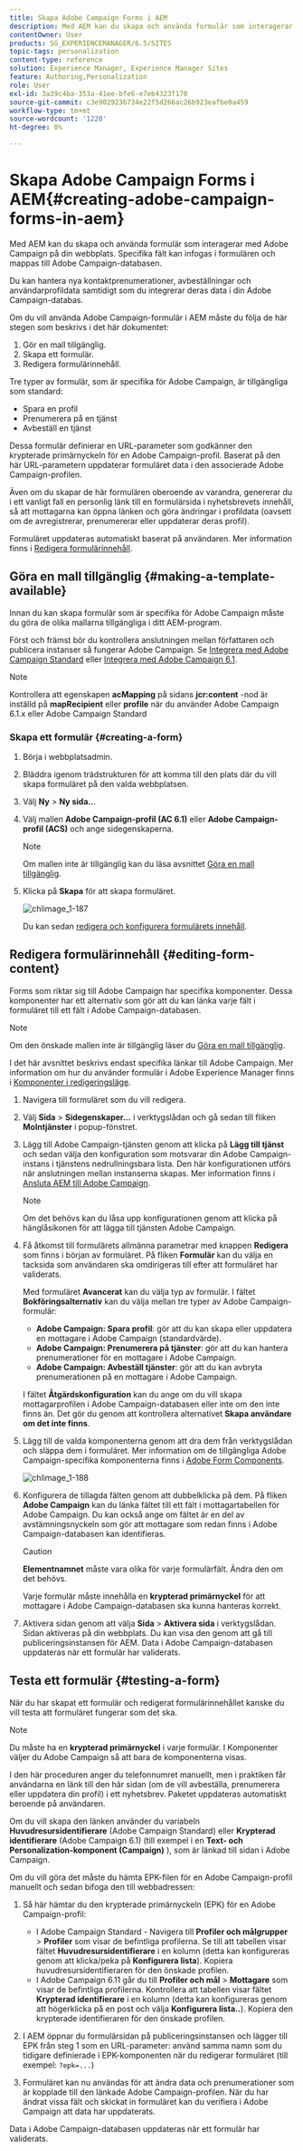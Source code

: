 ```yaml
---
title: Skapa Adobe Campaign Forms i AEM
description: Med AEM kan du skapa och använda formulär som interagerar med Adobe Campaign på din webbplats. Specifika fält kan infogas i formulären och mappas till Adobe Campaign-databasen.
contentOwner: User
products: SG_EXPERIENCEMANAGER/6.5/SITES
topic-tags: personalization
content-type: reference
solution: Experience Manager, Experience Manager Sites
feature: Authoring,Personalization
role: User
exl-id: 3a39c4ba-353a-41ee-bfe6-e7eb4323f170
source-git-commit: c3e9029236734e22f5d266ac26b923eafbe0a459
workflow-type: tm+mt
source-wordcount: '1220'
ht-degree: 0%

---
```


# Skapa Adobe Campaign Forms i AEM{#creating-adobe-campaign-forms-in-aem}

Med AEM kan du skapa och använda formulär som interagerar med Adobe Campaign på din webbplats. Specifika fält kan infogas i formulären och mappas till Adobe Campaign-databasen.

Du kan hantera nya kontaktprenumerationer, avbeställningar och användarprofildata samtidigt som du integrerar deras data i din Adobe Campaign-databas.

Om du vill använda Adobe Campaign-formulär i AEM måste du följa de här stegen som beskrivs i det här dokumentet:

1. Gör en mall tillgänglig.
1. Skapa ett formulär.
1. Redigera formulärinnehåll.

Tre typer av formulär, som är specifika för Adobe Campaign, är tillgängliga som standard:

* Spara en profil
* Prenumerera på en tjänst
* Avbeställ en tjänst

Dessa formulär definierar en URL-parameter som godkänner den krypterade primärnyckeln för en Adobe Campaign-profil. Baserat på den här URL-parametern uppdaterar formuläret data i den associerade Adobe Campaign-profilen.

Även om du skapar de här formulären oberoende av varandra, genererar du i ett vanligt fall en personlig länk till en formulärsida i nyhetsbrevets innehåll, så att mottagarna kan öppna länken och göra ändringar i profildata (oavsett om de avregistrerar, prenumererar eller uppdaterar deras profil).

Formuläret uppdateras automatiskt baserat på användaren. Mer information finns i [Redigera formulärinnehåll](#editing-form-content).

## Göra en mall tillgänglig {#making-a-template-available}

Innan du kan skapa formulär som är specifika för Adobe Campaign måste du göra de olika mallarna tillgängliga i ditt AEM-program.

Först och främst bör du kontrollera anslutningen mellan författaren och publicera instanser så fungerar Adobe Campaign. Se [Integrera med Adobe Campaign Standard](/help/sites-administering/campaignstandard.md) eller [Integrera med Adobe Campaign 6.1](/help/sites-administering/campaignonpremise.md).

>[!NOTE]
>
>Kontrollera att egenskapen **acMapping** på sidans **jcr:content** -nod är inställd på **mapRecipient** eller **profile** när du använder Adobe Campaign 6.1.x eller Adobe Campaign Standard
>

### Skapa ett formulär {#creating-a-form}

1. Börja i webbplatsadmin.
1. Bläddra igenom trädstrukturen för att komma till den plats där du vill skapa formuläret på den valda webbplatsen.
1. Välj **Ny** > **Ny sida..**.
1. Välj mallen **Adobe Campaign-profil (AC 6.1)** eller **Adobe Campaign-profil (ACS)** och ange sidegenskaperna.

   >[!NOTE]
   >
   >Om mallen inte är tillgänglig kan du läsa avsnittet [Göra en mall tillgänglig](/help/sites-classic-ui-authoring/classic-personalization-ac.md#activatingatemplate).

1. Klicka på **Skapa** för att skapa formuläret.

   ![chlimage_1-187](assets/chlimage_1-187.png)

   Du kan sedan [redigera och konfigurera formulärets innehåll](#editing-form-content).

## Redigera formulärinnehåll {#editing-form-content}

Forms som riktar sig till Adobe Campaign har specifika komponenter. Dessa komponenter har ett alternativ som gör att du kan länka varje fält i formuläret till ett fält i Adobe Campaign-databasen.

>[!NOTE]
>
>Om den önskade mallen inte är tillgänglig läser du [Göra en mall tillgänglig](/help/sites-classic-ui-authoring/classic-personalization-ac.md#activatingatemplate).

I det här avsnittet beskrivs endast specifika länkar till Adobe Campaign. Mer information om hur du använder formulär i Adobe Experience Manager finns i [Komponenter i redigeringsläge](/help/sites-classic-ui-authoring/classic-page-author-edit-mode.md).

1. Navigera till formuläret som du vill redigera.
1. Välj **Sida** > **Sidegenskaper...** i verktygslådan och gå sedan till fliken **Molntjänster** i popup-fönstret.
1. Lägg till Adobe Campaign-tjänsten genom att klicka på **Lägg till tjänst** och sedan välja den konfiguration som motsvarar din Adobe Campaign-instans i tjänstens nedrullningsbara lista. Den här konfigurationen utförs när anslutningen mellan instanserna skapas. Mer information finns i [Ansluta AEM till Adobe Campaign](/help/sites-administering/campaignonpremise.md#connecting-aem-to-adobe-campaign).

   >[!NOTE]
   >
   >Om det behövs kan du låsa upp konfigurationen genom att klicka på hänglåsikonen för att lägga till tjänsten Adobe Campaign.

1. Få åtkomst till formulärets allmänna parametrar med knappen **Redigera** som finns i början av formuläret. På fliken **Formulär** kan du välja en tacksida som användaren ska omdirigeras till efter att formuläret har validerats.

   Med formuläret **Avancerat** kan du välja typ av formulär. I fältet **Bokföringsalternativ** kan du välja mellan tre typer av Adobe Campaign-formulär:

   * **Adobe Campaign: Spara profil**: gör att du kan skapa eller uppdatera en mottagare i Adobe Campaign (standardvärde).
   * **Adobe Campaign: Prenumerera på tjänster**: gör att du kan hantera prenumerationer för en mottagare i Adobe Campaign.
   * **Adobe Campaign: Avbeställ tjänster**: gör att du kan avbryta prenumerationen på en mottagare i Adobe Campaign.

   I fältet **Åtgärdskonfiguration** kan du ange om du vill skapa mottagarprofilen i Adobe Campaign-databasen eller inte om den inte finns än. Det gör du genom att kontrollera alternativet **Skapa användare om det inte finns**.

1. Lägg till de valda komponenterna genom att dra dem från verktygslådan och släppa dem i formuläret. Mer information om de tillgängliga Adobe Campaign-specifika komponenterna finns i [Adobe Form Components](/help/sites-classic-ui-authoring/classic-personalization-ac-components.md).

   ![chlimage_1-188](assets/chlimage_1-188.png)

1. Konfigurera de tillagda fälten genom att dubbelklicka på dem. På fliken **Adobe Campaign** kan du länka fältet till ett fält i mottagartabellen för Adobe Campaign. Du kan också ange om fältet är en del av avstämningsnyckeln som gör att mottagare som redan finns i Adobe Campaign-databasen kan identifieras.

   >[!CAUTION]
   >
   >**Elementnamnet** måste vara olika för varje formulärfält. Ändra den om det behövs.
   >
   >Varje formulär måste innehålla en **krypterad primärnyckel** för att mottagare i Adobe Campaign-databasen ska kunna hanteras korrekt.

1. Aktivera sidan genom att välja **Sida** > **Aktivera sida** i verktygslådan. Sidan aktiveras på din webbplats. Du kan visa den genom att gå till publiceringsinstansen för AEM. Data i Adobe Campaign-databasen uppdateras när ett formulär har validerats.

## Testa ett formulär {#testing-a-form}

När du har skapat ett formulär och redigerat formulärinnehållet kanske du vill testa att formuläret fungerar som det ska.

>[!NOTE]
>
>Du måste ha en **krypterad primärnyckel** i varje formulär. I Komponenter väljer du Adobe Campaign så att bara de komponenterna visas.
>
>I den här proceduren anger du telefonnumret manuellt, men i praktiken får användarna en länk till den här sidan (om de vill avbeställa, prenumerera eller uppdatera din profil) i ett nyhetsbrev. Paketet uppdateras automatiskt beroende på användaren.
>
>Om du vill skapa den länken använder du variabeln **Huvudresursidentifierare** (Adobe Campaign Standard) eller **Krypterad identifierare** (Adobe Campaign 6.1) (till exempel i en **Text- och Personalization-komponent (Campaign)** ), som är länkad till sidan i Adobe Campaign.

Om du vill göra det måste du hämta EPK-filen för en Adobe Campaign-profil manuellt och sedan bifoga den till webbadressen:

1. Så här hämtar du den krypterade primärnyckeln (EPK) för en Adobe Campaign-profil:

   * I Adobe Campaign Standard - Navigera till **Profiler och målgrupper** > **Profiler** som visar de befintliga profilerna. Se till att tabellen visar fältet **Huvudresursidentifierare** i en kolumn (detta kan konfigureras genom att klicka/peka på **Konfigurera lista**). Kopiera huvudresursidentifieraren för den önskade profilen.
   * I Adobe Campaign 6.11 går du till **Profiler och mål** > **Mottagare** som visar de befintliga profilerna. Kontrollera att tabellen visar fältet **Krypterad identifierare** i en kolumn (detta kan konfigureras genom att högerklicka på en post och välja **Konfigurera lista..**). Kopiera den krypterade identifieraren för den önskade profilen.

1. I AEM öppnar du formulärsidan på publiceringsinstansen och lägger till EPK från steg 1 som en URL-parameter: använd samma namn som du tidigare definierade i EPK-komponenten när du redigerar formuläret (till exempel: `?epk=...`)
1. Formuläret kan nu användas för att ändra data och prenumerationer som är kopplade till den länkade Adobe Campaign-profilen. När du har ändrat vissa fält och skickat in formuläret kan du verifiera i Adobe Campaign att data har uppdaterats.

Data i Adobe Campaign-databasen uppdateras när ett formulär har validerats.
